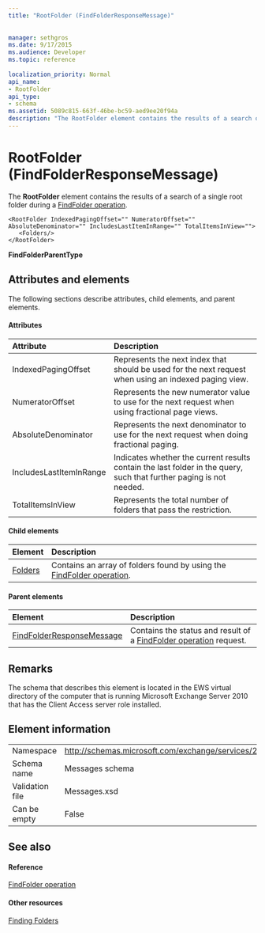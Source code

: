 ```yaml
---
title: "RootFolder (FindFolderResponseMessage)"
 
 
manager: sethgros
ms.date: 9/17/2015
ms.audience: Developer
ms.topic: reference
 
localization_priority: Normal
api_name:
- RootFolder
api_type:
- schema
ms.assetid: 5089c815-663f-46be-bc59-aed9ee20f94a
description: "The RootFolder element contains the results of a search of a single root folder during a FindFolder operation."
---
```


# RootFolder (FindFolderResponseMessage)

The **RootFolder** element contains the results of a search of a single root folder during a [FindFolder operation](findfolder-operation.md).
  
```
<RootFolder IndexedPagingOffset="" NumeratorOffset="" AbsoluteDenominator="" IncludesLastItemInRange="" TotalItemsInView="">
   <Folders/>
</RootFolder>
```

 **FindFolderParentType**
## Attributes and elements

The following sections describe attributes, child elements, and parent elements.
  
#### Attributes

|**Attribute**|**Description**|
|:-----|:-----|
|IndexedPagingOffset  <br/> |Represents the next index that should be used for the next request when using an indexed paging view.  <br/> |
|NumeratorOffset  <br/> |Represents the new numerator value to use for the next request when using fractional page views.  <br/> |
|AbsoluteDenominator  <br/> |Represents the next denominator to use for the next request when doing fractional paging.  <br/> |
|IncludesLastItemInRange  <br/> |Indicates whether the current results contain the last folder in the query, such that further paging is not needed.  <br/> |
|TotalItemsInView  <br/> |Represents the total number of folders that pass the restriction.  <br/> |
   
#### Child elements

|**Element**|**Description**|
|:-----|:-----|
|[Folders](folders-ex15websvcsotherref.md) <br/> |Contains an array of folders found by using the [FindFolder operation](findfolder-operation.md).  <br/> |
   
#### Parent elements

|**Element**|**Description**|
|:-----|:-----|
|[FindFolderResponseMessage](findfolderresponsemessage.md) <br/> |Contains the status and result of a [FindFolder operation](findfolder-operation.md) request.  <br/> |
   
## Remarks

The schema that describes this element is located in the EWS virtual directory of the computer that is running Microsoft Exchange Server 2010 that has the Client Access server role installed.
  
## Element information

|||
|:-----|:-----|
|Namespace  <br/> |http://schemas.microsoft.com/exchange/services/2006/messages  <br/> |
|Schema name  <br/> |Messages schema  <br/> |
|Validation file  <br/> |Messages.xsd  <br/> |
|Can be empty  <br/> |False  <br/> |
   
## See also

#### Reference

[FindFolder operation](findfolder-operation.md)
#### Other resources

[Finding Folders](http://msdn.microsoft.com/library/9124d868-017a-43f0-b915-5c0082cacec9%28Office.15%29.aspx)

